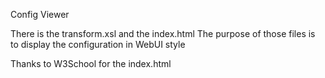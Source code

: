 Config Viewer

There is the transform.xsl and the index.html
The purpose of those files is to display the configuration in WebUI style

Thanks to W3School for the index.html
